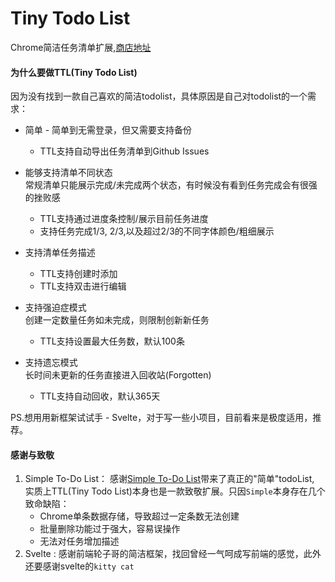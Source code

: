 # Tiny Todo List

Chrome简洁任务清单扩展,[商店地址](https://chrome.google.com/webstore/detail/pnifhdgjgkedllddoiehniiddnpccben)




####  为什么要做TTL(Tiny Todo List)

因为没有找到一款自己喜欢的简洁todolist，具体原因是自己对todolist的一个需求：

* 简单 - 简单到无需登录，但又需要支持备份
  * TTL支持自动导出任务清单到Github Issues
  
* 能够支持清单不同状态<br>
  常规清单只能展示完成/未完成两个状态，有时候没有看到任务完成会有很强的挫败感
  * TTL支持通过进度条控制/展示目前任务进度
  * 支持任务完成1/3, 2/3,以及超过2/3的不同字体颜色/粗细展示
  
* 支持清单任务描述
  * TTL支持创建时添加
  * TTL支持双击进行编辑
  
* 支持强迫症模式<br>
  创建一定数量任务如未完成，则限制创新新任务
  * TTL支持设置最大任务数，默认100条
  
* 支持遗忘模式<br>
  长时间未更新的任务直接进入回收站(Forgotten)
  * TTL支持自动回收，默认365天

PS.想用用新框架试试手 - Svelte，对于写一些小项目，目前看来是极度适用，推荐。



#### 感谢与致敬

1. Simple To-Do List： 感谢[Simple To-Do List](https://chrome.google.com/webstore/detail/simple-to-do-list/jimdhomgkpmmhhcegiebdajlkmjgikaf)带来了真正的"简单"todoList, 实质上TTL(Tiny Todo List)本身也是一款致敬扩展。只因`Simple`本身存在几个致命缺陷：
   * Chrome单条数据存储，导致超过一定条数无法创建
   * 批量删除功能过于强大，容易误操作
   * 无法对任务增加描述
2. Svelte : 感谢前端轮子哥的简洁框架，找回曾经一气呵成写前端的感觉，此外还要感谢svelte的`kitty cat`
